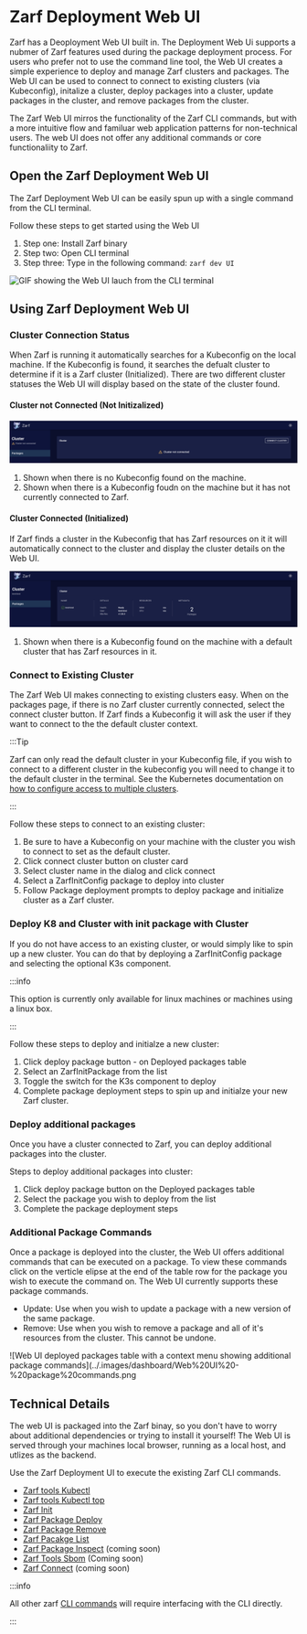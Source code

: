 # Zarf Deployment Web UI

Zarf has a Deoployment Web UI built in. The Deployment Web Ui supports a nubmer of Zarf features used during the package deployment process. For users who prefer not to use the command line tool, the Web UI creates a simple experience to deploy and manage Zarf clusters and packages. The Web UI can be used to connect to connect to existing clusters (via Kubeconfig), initalize a cluster, deploy packages into a cluster, update packages in the cluster, and remove packages from the cluster. 

The Zarf Web UI mirros the functionality of the Zarf CLI commands, but with a more intuitive flow and familuar web application patterns for non-technical users. The web UI does not offer any additional commands or core functionaliity to Zarf. 

## Open the Zarf Deployment Web UI

The Zarf Deployment Web UI can be easily spun up with a single command from the CLI terminal. 

Follow these steps to get started using the Web UI

1. Step one: Install Zarf binary
2. Step two: Open CLI terminal
3. Step three: Type in the following command: ```zarf dev UI```

![GIF showing the Web UI lauch from the CLI terminal](../.images/dashboard/Web_UI__Launch_w__Cluster_AdobeExpress.gif)

## Using Zarf Deployment Web UI

### Cluster Connection Status

When Zarf is running it automatically searches for a Kubeconfig on the local machine. If the Kubeconfig is found, it searches the defualt cluster to determine if it is a Zarf cluster (Initialized). There are two different cluster statuses the Web UI will display based on the state of the cluster found. 

#### Cluster not Connected (Not Initizalized)

![Web UI shows organge warning status and message "cluster not connected" on the cluster card](../.images/dashboard/Web%20UI%20-%20Cluster%20Not%20Connected.png)

1. Shown when there is no Kubeconfig found on the machine.
2. Shown when there is a Kubeconfig foudn on the machine but it has not currently connected to Zarf.

#### Cluster Connected (Initialized)

If Zarf finds a cluster in the Kubeconfig that has Zarf resources on it it will automatically connect to the cluster and display the cluster details on the Web UI.

![Web UI shows cluster metat data in on the cluster card when a connected cluster is found](../.images/dashboard/Web%20UI%20-%20Status%20Cluster%20connected.png)

1. Shown when there is a Kubeconfig found on the machine with a default cluster that has Zarf resources in it.


### Connect to Existing Cluster 

The Zarf Web UI makes connecting to existing clusters easy. When on the packages page, if there is no Zarf cluster currently connected, select the connect cluster button. If Zarf finds a Kubeconfig it will ask the user if they want to connect to the the default cluster context. 

:::Tip 

Zarf can only read the default cluster in your Kubeconfig file, if you wish to connect to a different cluster in the kubeconfig you will need to change it to the default cluster in the terminal. See the Kubernetes documentation on [how to configure access to multiple clusters](https://kubernetes.io/docs/tasks/access-application-cluster/configure-access-multiple-clusters/).

::: 

Follow these steps to connect to an existing cluster:

1. Be sure to have a Kubeconfig on your machine with the cluster you wish to connect to set as the default cluster.
2. Click connect cluster button on cluster card
3. Select cluster name in the dialog and click connect
4. Select a ZarfInitConfig package to deploy into cluster
5. Follow Package deployment prompts to deploy package and initialize cluster as a Zarf cluster.

### Deploy K8 and Cluster with init package with Cluster

If you do not have access to an existing cluster, or would simply like to spin up a new cluster. You can do that by deploying a ZarfInitConfig package and selecting the optional K3s component. 

:::info

This option is currently only available for linux machines or machines using a linux box. 

:::

Follow these steps to deploy and initialze a new cluster:

1. Click deploy package button - on Deployed packages table
2. Select an ZarfInitPackage from the list
3. Toggle the switch for the K3s component to deploy 
4. Complete package deployment steps to spin up and initialze your new Zarf cluster.

### Deploy additional packages

Once you have a cluster connected to Zarf, you can deploy additional packages into the cluster. 

Steps to deploy additional packages into cluster:

1. Click deploy package button on the Deployed packages table
2. Select the package you wish to deploy from the list
3. Complete the package deployment steps 

### Additional Package Commands

Once a package is deployed into the cluster, the Web UI offers additional commands that can be executed on a package. To view these commands click on the verticle elipse at the end of the table row for the package you wish to execute the command on. The Web UI currently supports these package commands.

- Update: Use when you wish to update a package with a new version of the same package.
- Remove: Use when you wish to remove a package and all of it's resources from the cluster. This cannot be undone.

![Web UI deployed packages table with a context menu showing additional package commands](../.images/dashboard/Web%20UI%20-%20package%20commands.png


## Technical Details

The web UI is packaged into the Zarf binay, so you don't have to worry about additional dependencies or trying to install it yourself! The Web UI is served through your machines local browser, running as a local host, and utlizes as the backend. 

Use the Zarf Deployment UI to execute the existing Zarf CLI commands. 
- [Zarf tools Kubectl](/docs/4-user-guide/1-the-zarf-cli/100-cli-commands/zarf_tools_kubectl.md)
- [Zarf tools Kubectl top](/docs/4-user-guide/1-the-zarf-cli/100-cli-commands/)
- [Zarf Init](/docs/4-user-guide/1-the-zarf-cli/100-cli-commands/zarf_init.md)
- [Zarf Package Deploy](/docs/4-user-guide/1-the-zarf-cli/100-cli-commands/)
- [Zarf Package Remove](/docs/4-user-guide/1-the-zarf-cli/100-cli-commands/zarf_package_remove.md)
- [Zarf Pacakge List](/docs/4-user-guide/1-the-zarf-cli/100-cli-commands/zarf_package_list.md)
- [Zarf Package Inspect](/docs/4-user-guide/1-the-zarf-cli/100-cli-commands/zarf_package_inspect.md) (coming soon)
- [Zarf Tools Sbom](/docs/4-user-guide/1-the-zarf-cli/100-cli-commands/zarf_tools_sbom.md) (Coming soon)
- [Zarf Connect](/docs/4-user-guide/1-the-zarf-cli/100-cli-commands/zarf_connect.md) (coming soon) 

:::info

All other zarf [CLI commands](../4-user-guide/1-the-zarf-cli/100-cli-commands/) will require interfacing with the CLI directly.

::: 